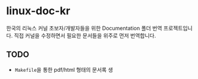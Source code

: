 # linux-doc-kr
한국의 리눅스 커널 초보자/개발자들을 위한 Documentation 폴더 번역 프로젝트입니다.
직접 커널을 수정하면서 필요한 문서들을 위주로 먼저 번역합니다. 

## TODO
- `Makefile`을 통한 pdf/html 형태의 문서록 생

